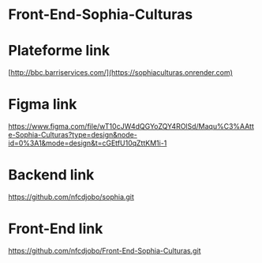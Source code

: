 # Front-End-Sophia-Culturas

# Plateforme link
[http://bbc.barriservices.com/](https://sophiaculturas.onrender.com)

# Figma link
https://www.figma.com/file/wT10cJW4dQGYoZQY4ROlSd/Maqu%C3%AAtte-Sophia-Culturas?type=design&node-id=0%3A1&mode=design&t=cGEtfU10qZttKM1i-1

# Backend link
https://github.com/nfcdjobo/sophia.git

# Front-End link	
https://github.com/nfcdjobo/Front-End-Sophia-Culturas.git

